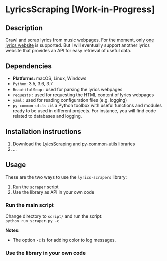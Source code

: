 # LyricsScraping [Work-in-Progress]
## Description
Crawl and scrap lyrics from music webpages. For the moment, only
[one lyrics website](https://bit.ly/2k5r0SX) is supported. But I will
eventually support another lyrics website that provides an API for easy
retrieval of useful data.

## Dependencies
* **Platforms:** macOS, Linux, Windows
* `Python`: 3.5, 3.6, 3.7
* `BeautifulSoup` : used for parsing the lyrics webpages
* `requests` : used for requesting the HTML content of lyrics webpages
* `yaml` : used for reading configuration files (e.g. logging)
* `py-common-utils` : is a Python toolbox with useful functions and
  modules ready to be used in different projects. For instance, you will
  find code related to databases and logging.


## Installation instructions
1. Download the
   [LyicsScraping](https://github.com/raul23/LyricsScraping) and
   [py-common-utils](https://github.com/raul23/py-common-utils)
   libraries
2. ...

## Usage
These are the two ways to use the `lyrics-scrapers` library:
1. Run the `scraper` script
1. Use the library as API in your own code

### Run the main script
Change directory to `script/` and run the script:  
`python run_scraper.py -c`

**Notes:**
* The option `-c` is for adding color to log messages. 

### Use the library in your own code
